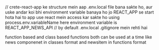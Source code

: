 // crete-react-app ke structure mein aap .env.local file bana sakte ho, aur uske andar koi bhi     environment variable banaya ho jo REACT_APP se start hota hai to app use react mein access kar sakte ho using process.env.variableName
here environment variable is REACT_APP_NEWS_API
// by default .env.local .gitignore mein rehti hai

function based and class based functions both can be used at a time like news componenet in classes format and newsitem in functions format